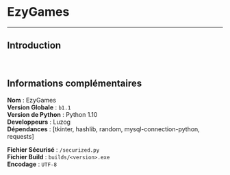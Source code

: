 # EzyGames

---

## Introduction



<br>

## Informations complémentaires

__**Nom**__ : EzyGames<br>
__**Version Globale**__ : `b1.1`<br>
__**Version de Python**__ : Python 1.10<br>
__**Developpeurs**__ : Luzog<br>
__**Dépendances**__ : [tkinter, hashlib, random, mysql-connection-python, requests]

__**Fichier Sécurisé**__ : `/securized.py`<br>
__**Fichier Build**__ : `builds/<version>.exe`<br>
__**Encodage**__ : `UTF-8`

<br>
